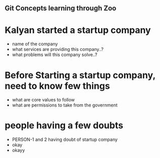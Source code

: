 ## Git Concepts learning through Zoo

# Kalyan started a startup company
* name of the company
* what services are providing this company..?
* what problems will this company solve..?

# Before Starting a startup company, need to know few things
* what are core values to follow
* what are permissions to take from the government

# people having a few doubts
* PERSON-1 and 2 having doubt of startup company
* okay
* okayy